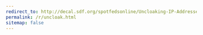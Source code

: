 ```yaml
---
redirect_to: http://decal.sdf.org/spotfedsonline/Uncloaking-IP-Addresses-on-IRC.pdf
permalink: /r/uncloak.html
sitemap: false
---
```

